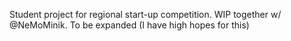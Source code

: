 Student project for regional start-up competition. WIP together w/ @NeMoMinik. To be expanded (I have high hopes for this)
